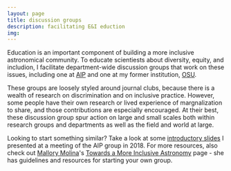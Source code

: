 ```yaml
---
layout: page
title: discussion groups
description: facilitating E&I eduction
img: 
---
```


Education is an important component of building a more inclusive astronomical community. To educate scientiests about diversity, equity, and includion, I facilitate department-wide discussion groups that work on these issues, including one at [AIP](https://www.aip.de/en/career/gender-equality/gleichstellung-journal-club?set_language=en) and one at my former institution, [OSU](http://www.astronomy.ohio-state.edu/~schmidt/DiversityJournalClub.html).

These groups are loosely styled around journal clubs, because there is a wealth of research on discrimination and on inclusive practice. However, some people have their own research or lived experience of margnalization to share, and those contributions are especially encouraged. At their best, these discussion group spur action on large and small scales both within research groups and departments as well as the field and world at large. 

Looking to start something similar? Take a look at some [introductory slides](https://www.dropbox.com/s/j45c1tew4xxh6xu/2018_EI_introslides.pdf?dl=0) I presented at a meeting of the AIP group in 2018. For more resources, also check out [Mallory Molina](https://sites.psu.edu/mmolina/)'s [Towards a More Inclusive Astronomy](http://www.tamiastronomy.org/) page - she has guidelines and resources for starting your own group. 
